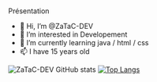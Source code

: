 #
Présentation 


- 👋 Hi, I’m @ZaTaC-DEV
- 👀 I’m interested in Developement 
- 🌱 I’m currently learning java / html / css
- 📫 I have 15 years old


![ZaTaC-DEV GitHub stats](https://github-readme-stats.vercel.app/api?username=ZaTaC-DEV&show_icons=true&theme=radical&hide_border=true)
[![Top Langs](https://github-readme-stats.vercel.app/api/top-langs/?username=ZaTaC-DEV&theme=radical)](https://github.com/ZaTaC-DEV/github-readme-stats)
